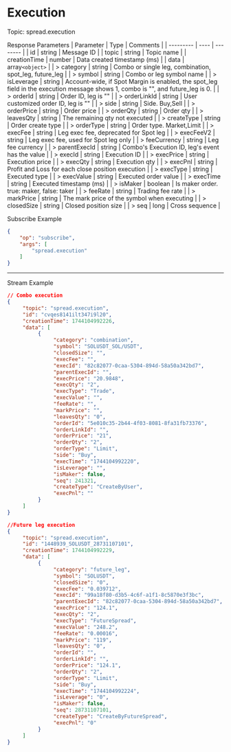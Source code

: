 # Execution

Topic: spread.execution


Response Parameters
| Parameter | Type | Comments |
| --------- | ---- | -------- |
| id | string | Message ID |
| topic | string | Topic name |
| creationTime | number | Data created timestamp (ms) |
| data | array`<object>` |
| > category | string | Combo or single leg, combination, spot_leg, future_leg |
| > symbol | string | Combo or leg symbol name |
| > isLeverage | string | Account-wide, if Spot Margin is enabled, the spot_leg field in the execution message shows 1, combo is "", and future_leg is 0. |
| > orderId | string | Order ID, leg is "" |
| > orderLinkId | string | User customized order ID, leg is "" |
| > side | string | Side. Buy,Sell |
| > orderPrice | string | Order price |
| > orderQty | string | Order qty |
| > leavesQty | string | The remaining qty not executed |
| > createType | string | Order create type |
| > orderType | string | Order type. Market,Limit |
| > execFee | string | Leg exec fee, deprecated for Spot leg |
| > execFeeV2 | string | Leg exec fee, used for Spot leg only |
| > feeCurrency | string | Leg fee currency |
| > parentExecId | string | Combo's Execution ID, leg's event has the value |
| > execId | string | Execution ID |
| > execPrice | string | Execution price |
| > execQty | string | Execution qty |
| > execPnl | string | Profit and Loss for each close position execution |
| > execType | string | Executed type |
| > execValue | string | Executed order value |
| > execTime | string | Executed timestamp (ms) |
| > isMaker | boolean | Is maker order. true: maker, false: taker |
| > feeRate | string | Trading fee rate |
| > markPrice | string | The mark price of the symbol when executing |
| > closedSize | string | Closed position size |
| > seq | long | Cross sequence |


Subscribe Example 
```json
{ 
    "op": "subscribe", 
    "args": [ 
        "spread.execution" 
    ] 
} 
```
---


Stream Example

```json
// Combo execution
{
     "topic": "spread.execution",
     "id": "cvqes8141ilt347i9l20",
     "creationTime": 1744104992226,
     "data": [
          {
               "category": "combination",
               "symbol": "SOLUSDT_SOL/USDT",
               "closedSize": "",
               "execFee": "",
               "execId": "82c82077-0caa-5304-894d-58a50a342bd7",
               "parentExecId": "",
               "execPrice": "20.9848",
               "execQty": "2",
               "execType": "Trade",
               "execValue": "",
               "feeRate": "",
               "markPrice": "",
               "leavesQty": "0",
               "orderId": "5e010c35-2b44-4f03-8081-8fa31fb73376",
               "orderLinkId": "",
               "orderPrice": "21",
               "orderQty": "2",
               "orderType": "Limit",
               "side": "Buy",
               "execTime": "1744104992220",
               "isLeverage": "",
               "isMaker": false,
               "seq": 241321,
               "createType": "CreateByUser",
               "execPnl": ""
          }
     ]
}
```


```json
//Future leg execution
{
     "topic": "spread.execution",
     "id": "1448939_SOLUSDT_28731107101",
     "creationTime": 1744104992229,
     "data": [
          {
               "category": "future_leg",
               "symbol": "SOLUSDT",
               "closedSize": "0",
               "execFee": "0.039712",
               "execId": "99a18f80-d3b5-4c6f-a1f1-8c5870e3f3bc",
               "parentExecId": "82c82077-0caa-5304-894d-58a50a342bd7",
               "execPrice": "124.1",
               "execQty": "2",
               "execType": "FutureSpread",
               "execValue": "248.2",
               "feeRate": "0.00016",
               "markPrice": "119",
               "leavesQty": "0",
               "orderId": "",
               "orderLinkId": "",
               "orderPrice": "124.1",
               "orderQty": "2",
               "orderType": "Limit",
               "side": "Buy",
               "execTime": "1744104992224",
               "isLeverage": "0",
               "isMaker": false,
               "seq": 28731107101,
               "createType": "CreateByFutureSpread",
               "execPnl": "0"
          }
     ]
}
```

